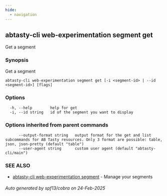 ```yaml
---
hide:
  - navigation
---
```

## abtasty-cli web-experimentation segment get

Get a segment

### Synopsis

Get a segment

```
abtasty-cli web-experimentation segment get [-i <segment-id> | --id <segment-id>] [flags]
```

### Options

```
  -h, --help        help for get
  -i, --id string   id of the segment you want to display
```

### Options inherited from parent commands

```
      --output-format string   output format for the get and list subcommands for AB Tasty resources. Only 3 format are possible: table, json, json-pretty (default "table")
      --user-agent string      custom user agent (default "abtasty-cli/main")
```

### SEE ALSO

* [abtasty-cli web-experimentation segment](abtasty-cli_web-experimentation_segment.md)	 - Manage your segments

###### Auto generated by spf13/cobra on 24-Feb-2025
